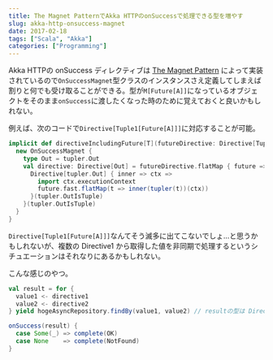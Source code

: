 ```yaml
---
title: The Magnet PatternでAkka HTTPのonSuccessで処理できる型を増やす
slug: akka-http-onsuccess-magnet
date: 2017-02-18
tags: ["Scala", "Akka"]
categories: ["Programming"]
---
```


Akka HTTPの onSuccess ディレクティブは [The Magnet Pattern](http://spray.io/blog/2012-12-13-the-magnet-pattern/) によって実装されているので`OnSuccessMagnet`型クラスのインスタンスさえ定義してしまえば割りと何でも受け取ることができる。型が`M[Future[A]]`になっているオブジェクトをそのまま`onSuccess`に渡したくなった時のために覚えておくと良いかもしれない。

例えば、次のコードで`Directive[Tuple1[Future[A]]]`に対応することが可能。

```scala
implicit def directiveIncludingFuture[T](futureDirective: Directive[Tuple1[Future[T]]])(implicit tupler: Tupler[T]): OnSuccessMagnet { type Out = tupler.Out } = {
  new OnSuccessMagnet {
    type Out = tupler.Out
    val directive: Directive[Out] = futureDirective.flatMap { future =>
      Directive[tupler.Out] { inner => ctx =>
        import ctx.executionContext
        future.fast.flatMap(t => inner(tupler(t))(ctx))
      }(tupler.OutIsTuple)
    }(tupler.OutIsTuple)
  }
}
```

`Directive[Tuple1[Future[A]]]`なんてそう滅多に出てこないでしょ…と思うかもしれないが、複数の Directive1 から取得した値を非同期で処理するというシチュエーションはそれなりにあるかもしれない。

こんな感じのやつ。

```scala
val result = for {
  value1 <- directive1
  value2 <- directive2
} yield hogeAsyncRepository.findBy(value1, value2) // resultの型は Directive[Tuple1[Future[Option[A]]]] になる

onSuccess(result) {
  case Some(_) => complete(OK)
  case None    => complete(NotFound)
}
```

